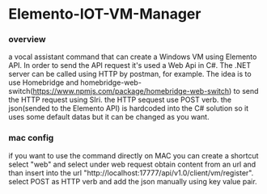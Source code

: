 # Elemento-IOT-VM-Manager
### overview
a vocal assistant command that can create a Windows VM using Elemento API.
In order to send the API request it's used a Web Api in C#.
The .NET server can be called using HTTP by postman, for example.
The idea is to use Homebridge and homebridge-web-switch(https://www.npmjs.com/package/homebridge-web-switch) to send the HTTP request using SIri. 
the HTTP sequest use POST verb.
the json(sended to the Elemento API) is hardcoded into the C# solution so it uses some default datas but it can be changed as you want.
### mac config
if you want to use the command directly on MAC you can create a shortcut select "web" and select under web request obtain content from an url and than insert into the url "http://localhost:17777/api/v1.0/client/vm/register". 
select POST as HTTP verb and add the json manually using key value pair.